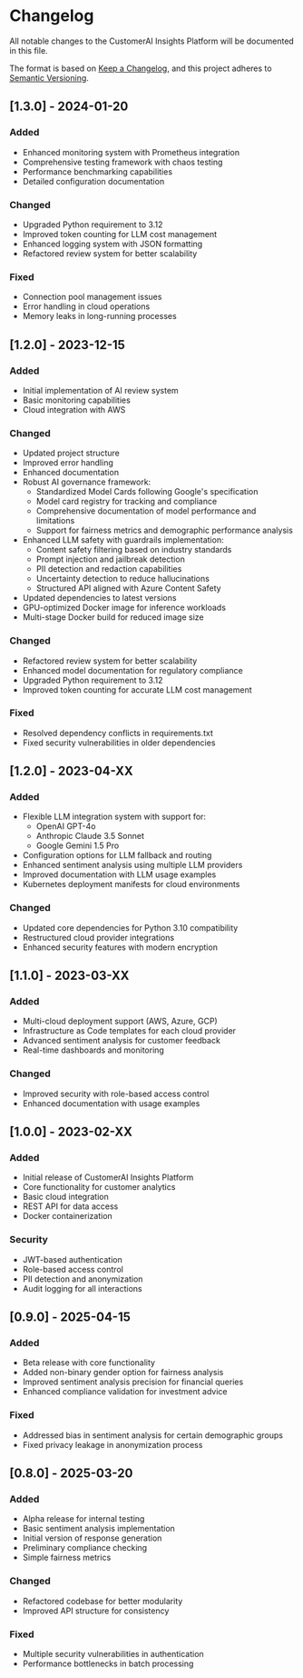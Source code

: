 # Changelog

All notable changes to the CustomerAI Insights Platform will be documented in this file.

The format is based on [Keep a Changelog](https://keepachangelog.com/en/1.0.0/),
and this project adheres to [Semantic Versioning](https://semver.org/spec/v2.0.0.html).

## [1.3.0] - 2024-01-20
### Added
- Enhanced monitoring system with Prometheus integration
- Comprehensive testing framework with chaos testing
- Performance benchmarking capabilities
- Detailed configuration documentation

### Changed
- Upgraded Python requirement to 3.12
- Improved token counting for LLM cost management
- Enhanced logging system with JSON formatting
- Refactored review system for better scalability

### Fixed
- Connection pool management issues
- Error handling in cloud operations
- Memory leaks in long-running processes

## [1.2.0] - 2023-12-15
### Added
- Initial implementation of AI review system
- Basic monitoring capabilities
- Cloud integration with AWS

### Changed
- Updated project structure
- Improved error handling
- Enhanced documentation
- Robust AI governance framework:
  - Standardized Model Cards following Google's specification
  - Model card registry for tracking and compliance
  - Comprehensive documentation of model performance and limitations
  - Support for fairness metrics and demographic performance analysis
- Enhanced LLM safety with guardrails implementation:
  - Content safety filtering based on industry standards
  - Prompt injection and jailbreak detection
  - PII detection and redaction capabilities
  - Uncertainty detection to reduce hallucinations
  - Structured API aligned with Azure Content Safety
- Updated dependencies to latest versions
- GPU-optimized Docker image for inference workloads
- Multi-stage Docker build for reduced image size

### Changed
- Refactored review system for better scalability
- Enhanced model documentation for regulatory compliance
- Upgraded Python requirement to 3.12
- Improved token counting for accurate LLM cost management

### Fixed
- Resolved dependency conflicts in requirements.txt
- Fixed security vulnerabilities in older dependencies

## [1.2.0] - 2023-04-XX
### Added
- Flexible LLM integration system with support for:
  - OpenAI GPT-4o
  - Anthropic Claude 3.5 Sonnet
  - Google Gemini 1.5 Pro
- Configuration options for LLM fallback and routing
- Enhanced sentiment analysis using multiple LLM providers
- Improved documentation with LLM usage examples
- Kubernetes deployment manifests for cloud environments

### Changed
- Updated core dependencies for Python 3.10 compatibility
- Restructured cloud provider integrations
- Enhanced security features with modern encryption

## [1.1.0] - 2023-03-XX
### Added
- Multi-cloud deployment support (AWS, Azure, GCP)
- Infrastructure as Code templates for each cloud provider
- Advanced sentiment analysis for customer feedback
- Real-time dashboards and monitoring

### Changed
- Improved security with role-based access control
- Enhanced documentation with usage examples

## [1.0.0] - 2023-02-XX
### Added
- Initial release of CustomerAI Insights Platform
- Core functionality for customer analytics
- Basic cloud integration
- REST API for data access
- Docker containerization

### Security
- JWT-based authentication
- Role-based access control
- PII detection and anonymization
- Audit logging for all interactions

## [0.9.0] - 2025-04-15
### Added
- Beta release with core functionality
- Added non-binary gender option for fairness analysis
- Improved sentiment analysis precision for financial queries
- Enhanced compliance validation for investment advice

### Fixed
- Addressed bias in sentiment analysis for certain demographic groups
- Fixed privacy leakage in anonymization process

## [0.8.0] - 2025-03-20
### Added
- Alpha release for internal testing
- Basic sentiment analysis implementation
- Initial version of response generation
- Preliminary compliance checking
- Simple fairness metrics

### Changed
- Refactored codebase for better modularity
- Improved API structure for consistency

### Fixed
- Multiple security vulnerabilities in authentication
- Performance bottlenecks in batch processing
